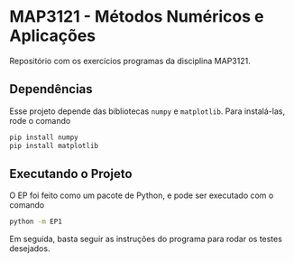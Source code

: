 # MAP3121 - Métodos Numéricos e Aplicações

Repositório com os exercícios programas da disciplina MAP3121.

## Dependências

Esse projeto depende das bibliotecas `numpy` e `matplotlib`. Para instalá-las, rode o comando

```bash
pip install numpy
pip install matplotlib
```

## Executando o Projeto

O EP foi feito como um pacote de Python, e pode ser executado com o comando

```bash
python -m EP1
```

Em seguida, basta seguir as instruções do programa para rodar os testes desejados.
